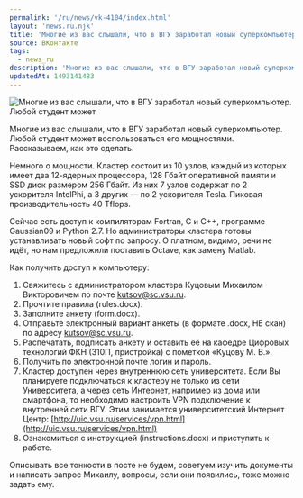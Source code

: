 ```yaml
---
permalink: '/ru/news/vk-4104/index.html'
layout: 'news.ru.njk'
title: 'Многие из вас слышали, что в ВГУ заработал новый суперкомпьютер.'
source: ВКонтакте
tags:
  - news_ru
description: 'Многие из вас слышали, что в ВГУ заработал новый суперкомпьютер.'
updatedAt: 1493141483
---
```

![Многие из вас слышали, что в ВГУ заработал новый суперкомпьютер. Любой студент может](https://sun9-67.userapi.com/impf/lBDbgAgLVGuQhsjUCcSWwspq3st49PIeWJUezA/_Pal4zK2_Rg.jpg?size=1280x720&quality=96&sign=fe8092fd08d8f9301c59c70d622eadb7&c_uniq_tag=lN98pvNbX7CTxxQ0pL6-GRYdFKq4XjIzArn0JqEIk6U&type=album)

Многие из вас слышали, что в ВГУ заработал новый суперкомпьютер. Любой студент может воспользоваться его мощностями. Рассказываем, как это сделать.

Немного о мощности. Кластер состоит из 10 узлов, каждый из которых имеет два 12-ядерных процессора, 128 Гбайт оперативной памяти и SSD диск размером 256 Гбайт. Из них 7 узлов содержат по 2 ускорителя IntelPhi, а 3 других — по 2 ускорителя Tesla. Пиковая производительность 40 Tflops.

Сейчас есть доступ к компиляторам Fortran, C и C++, программе Gaussian09 и Python 2.7. Но администраторы кластера готовы устанавливать новый софт по запросу. О платном, видимо, речи не идёт, но нам предложили поставить Octave, как замену Matlab.

Как получить доступ к компьютеру:
1. Свяжитесь с администратором кластера Куцовым Михаилом Викторовичем по почте kutsov@sc.vsu.ru.
2. Прочтите правила (rules.docx).
3. Заполните анкету (form.docx).
4. Отправьте электронный вариант анкеты (в формате .docx, НЕ скан) по адресу kutsov@sc.vsu.ru.
5. Распечатать, подписать анкету и оставить её на кафедре Цифровых технологий ФКН (310П, пристройка) с пометкой «Куцову М. В.».
6. Получить по электронной почте логин и пароль.
7. Кластер доступен через внутреннюю сеть университета. Если Вы планируете подключаться к кластеру не только из сети Университета, а через сеть Интернет, например из дома или смартфона, то необходимо настроить VPN подключение к внутренней сети ВГУ. Этим занимается университетский Интернет Центр: [http://uic.vsu.ru/services/vpn.html](http://uic.vsu.ru/services/vpn.html)
8. Ознакомиться с инструкцией (instructions.docx) и приступить к работе.

Описывать все тонкости в посте не будем, советуем изучить документы и написать запрос Михаилу, вопросы, если они появились, тоже можно задать ему.
